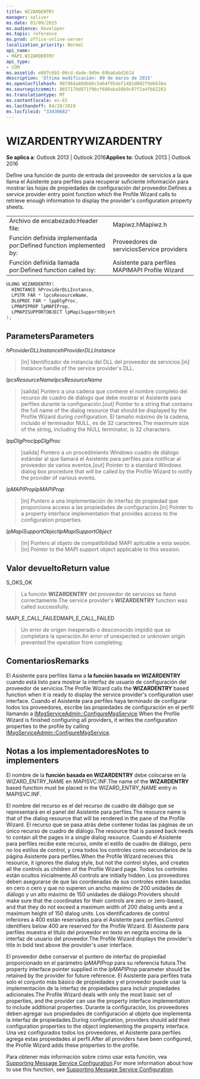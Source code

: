 ```yaml
---
title: WIZARDENTRY
manager: soliver
ms.date: 03/09/2015
ms.audience: Developer
ms.topic: reference
ms.prod: office-online-server
localization_priority: Normal
api_name:
- MAPI.WIZARDENTRY
api_type:
- COM
ms.assetid: e807c6b5-06cd-4ade-9d9e-69ba6abd1614
description: 'Última modificación: 09 de marzo de 2015'
ms.openlocfilehash: 907984a80dbb6c5464f95def1481d002f9d6638a
ms.sourcegitcommit: 8657170d071f9bcf680aba50b9c07f2a4fb82283
ms.translationtype: MT
ms.contentlocale: es-ES
ms.lasthandoff: 04/28/2019
ms.locfileid: "33430682"
---
```

# <a name="wizardentry"></a><span data-ttu-id="beeeb-103">WIZARDENTRY</span><span class="sxs-lookup"><span data-stu-id="beeeb-103">WIZARDENTRY</span></span>

  
  
<span data-ttu-id="beeeb-104">**Se aplica a**: Outlook 2013 | Outlook 2016</span><span class="sxs-lookup"><span data-stu-id="beeeb-104">**Applies to**: Outlook 2013 | Outlook 2016</span></span> 
  
<span data-ttu-id="beeeb-105">Define una función de punto de entrada del proveedor de servicios a la que llama el Asistente para perfiles para recuperar suficiente información para mostrar las hojas de propiedades de configuración del proveedor.</span><span class="sxs-lookup"><span data-stu-id="beeeb-105">Defines a service provider entry point function which the Profile Wizard calls to retrieve enough information to display the provider's configuration property sheets.</span></span> 
  
|||
|:-----|:-----|
|<span data-ttu-id="beeeb-106">Archivo de encabezado:</span><span class="sxs-lookup"><span data-stu-id="beeeb-106">Header file:</span></span>  <br/> |<span data-ttu-id="beeeb-107">Mapiwz.h</span><span class="sxs-lookup"><span data-stu-id="beeeb-107">Mapiwz.h</span></span>  <br/> |
|<span data-ttu-id="beeeb-108">Función definida implementada por:</span><span class="sxs-lookup"><span data-stu-id="beeeb-108">Defined function implemented by:</span></span>  <br/> |<span data-ttu-id="beeeb-109">Proveedores de servicios</span><span class="sxs-lookup"><span data-stu-id="beeeb-109">Service providers</span></span>  <br/> |
|<span data-ttu-id="beeeb-110">Función definida llamada por:</span><span class="sxs-lookup"><span data-stu-id="beeeb-110">Defined function called by:</span></span>  <br/> |<span data-ttu-id="beeeb-111">Asistente para perfiles MAPI</span><span class="sxs-lookup"><span data-stu-id="beeeb-111">MAPI Profile Wizard</span></span>  <br/> |
   
```cpp
ULONG WIZARDENTRY(
  HINSTANCE hProviderDLLInstance,
  LPSTR FAR * lpcsResourceName,
  DLGPROC FAR * lppDlgProc,
  LPMAPIPROP lpMAPIProp,
  LPMAPISUPPORTOBJECT lpMapiSupportObject
);
```

## <a name="parameters"></a><span data-ttu-id="beeeb-112">Parameters</span><span class="sxs-lookup"><span data-stu-id="beeeb-112">Parameters</span></span>

 <span data-ttu-id="beeeb-113">_hProviderDLLInstance_</span><span class="sxs-lookup"><span data-stu-id="beeeb-113">_hProviderDLLInstance_</span></span>
  
> <span data-ttu-id="beeeb-114">[in] Identificador de instancia del DLL del proveedor de servicios.</span><span class="sxs-lookup"><span data-stu-id="beeeb-114">[in] Instance handle of the service provider's DLL.</span></span> 
    
 <span data-ttu-id="beeeb-115">_lpcsResourceName_</span><span class="sxs-lookup"><span data-stu-id="beeeb-115">_lpcsResourceName_</span></span>
  
> <span data-ttu-id="beeeb-116">[salida] Puntero a una cadena que contiene el nombre completo del recurso de cuadro de diálogo que debe mostrar el Asistente para perfiles durante la configuración.</span><span class="sxs-lookup"><span data-stu-id="beeeb-116">[out] Pointer to a string that contains the full name of the dialog resource that should be displayed by the Profile Wizard during configuration.</span></span> <span data-ttu-id="beeeb-117">El tamaño máximo de la cadena, incluido el terminador NULL, es de 32 caracteres.</span><span class="sxs-lookup"><span data-stu-id="beeeb-117">The maximum size of the string, including the NULL terminator, is 32 characters.</span></span> 
    
 <span data-ttu-id="beeeb-118">_lppDlgProc_</span><span class="sxs-lookup"><span data-stu-id="beeeb-118">_lppDlgProc_</span></span>
  
> <span data-ttu-id="beeeb-119">[salida] Puntero a un procedimiento Windows cuadro de diálogo estándar al que llamará el Asistente para perfiles para notificar al proveedor de varios eventos.</span><span class="sxs-lookup"><span data-stu-id="beeeb-119">[out] Pointer to a standard Windows dialog box procedure that will be called by the Profile Wizard to notify the provider of various events.</span></span> 
    
 <span data-ttu-id="beeeb-120">_lpMAPIProp_</span><span class="sxs-lookup"><span data-stu-id="beeeb-120">_lpMAPIProp_</span></span>
  
> <span data-ttu-id="beeeb-121">[in] Puntero a una implementación de interfaz de propiedad que proporciona acceso a las propiedades de configuración.</span><span class="sxs-lookup"><span data-stu-id="beeeb-121">[in] Pointer to a property interface implementation that provides access to the configuration properties.</span></span> 
    
 <span data-ttu-id="beeeb-122">_lpMapiSupportObject_</span><span class="sxs-lookup"><span data-stu-id="beeeb-122">_lpMapiSupportObject_</span></span>
  
> <span data-ttu-id="beeeb-123">[in] Puntero al objeto de compatibilidad MAPI aplicable a esta sesión.</span><span class="sxs-lookup"><span data-stu-id="beeeb-123">[in] Pointer to the MAPI support object applicable to this session.</span></span>
    
## <a name="return-value"></a><span data-ttu-id="beeeb-124">Valor devuelto</span><span class="sxs-lookup"><span data-stu-id="beeeb-124">Return value</span></span>

<span data-ttu-id="beeeb-125">S_OK</span><span class="sxs-lookup"><span data-stu-id="beeeb-125">S_OK</span></span> 
  
> <span data-ttu-id="beeeb-126">La función **WIZARDENTRY** del proveedor de servicios se llamó correctamente.</span><span class="sxs-lookup"><span data-stu-id="beeeb-126">The service provider's **WIZARDENTRY** function was called successfully.</span></span> 
    
<span data-ttu-id="beeeb-127">MAPI_E_CALL_FAILED</span><span class="sxs-lookup"><span data-stu-id="beeeb-127">MAPI_E_CALL_FAILED</span></span> 
  
> <span data-ttu-id="beeeb-128">Un error de origen inesperado o desconocido impidió que se completara la operación.</span><span class="sxs-lookup"><span data-stu-id="beeeb-128">An error of unexpected or unknown origin prevented the operation from completing.</span></span>
    
## <a name="remarks"></a><span data-ttu-id="beeeb-129">Comentarios</span><span class="sxs-lookup"><span data-stu-id="beeeb-129">Remarks</span></span>

<span data-ttu-id="beeeb-130">El Asistente para perfiles llama a **la función basada en WIZARDENTRY** cuando está listo para mostrar la interfaz de usuario de configuración del proveedor de servicios.</span><span class="sxs-lookup"><span data-stu-id="beeeb-130">The Profile Wizard calls the **WIZARDENTRY** based function when it is ready to display the service provider's configuration user interface.</span></span> <span data-ttu-id="beeeb-131">Cuando el Asistente para perfiles haya terminado de configurar todos los proveedores, escribe las propiedades de configuración en el perfil llamando a [IMsgServiceAdmin::ConfigureMsgService](imsgserviceadmin-configuremsgservice.md).</span><span class="sxs-lookup"><span data-stu-id="beeeb-131">When the Profile Wizard is finished configuring all providers, it writes the configuration properties to the profile by calling [IMsgServiceAdmin::ConfigureMsgService](imsgserviceadmin-configuremsgservice.md).</span></span> 
  
## <a name="notes-to-implementers"></a><span data-ttu-id="beeeb-132">Notas a los implementadores</span><span class="sxs-lookup"><span data-stu-id="beeeb-132">Notes to implementers</span></span>

<span data-ttu-id="beeeb-133">El nombre de la **función basada en WIZARDENTRY** debe colocarse en la WIZARD_ENTRY_NAME en MAPISVC.INF.</span><span class="sxs-lookup"><span data-stu-id="beeeb-133">The name of the **WIZARDENTRY** based function must be placed in the WIZARD_ENTRY_NAME entry in MAPISVC.INF.</span></span> 
  
<span data-ttu-id="beeeb-134">El nombre del recurso es el del recurso de cuadro de diálogo que se representará en el panel del Asistente para perfiles.</span><span class="sxs-lookup"><span data-stu-id="beeeb-134">The resource name is that of the dialog resource that will be rendered in the pane of the Profile Wizard.</span></span> <span data-ttu-id="beeeb-135">El recurso que se pasa atrás debe contener todas las páginas de un único recurso de cuadro de diálogo.</span><span class="sxs-lookup"><span data-stu-id="beeeb-135">The resource that is passed back needs to contain all the pages in a single dialog resource.</span></span> <span data-ttu-id="beeeb-136">Cuando el Asistente para perfiles recibe este recurso, omite el estilo de cuadro de diálogo, pero no los estilos de control, y crea todos los controles como secundarios de la página Asistente para perfiles.</span><span class="sxs-lookup"><span data-stu-id="beeeb-136">When the Profile Wizard receives this resource, it ignores the dialog style, but not the control styles, and creates all the controls as children of the Profile Wizard page.</span></span> <span data-ttu-id="beeeb-137">Todos los controles están ocultos inicialmente.</span><span class="sxs-lookup"><span data-stu-id="beeeb-137">All controls are initially hidden.</span></span> <span data-ttu-id="beeeb-138">Los proveedores deben asegurarse de que las coordenadas de sus controles estén basadas en cero o cero y que no superen un ancho máximo de 200 unidades de diálogo y un alto máximo de 150 unidades de diálogo.</span><span class="sxs-lookup"><span data-stu-id="beeeb-138">Providers should make sure that the coordinates for their controls are zero or zero-based, and that they do not exceed a maximum width of 200 dialog units and a maximum height of 150 dialog units.</span></span> <span data-ttu-id="beeeb-139">Los identificadores de control inferiores a 400 están reservados para el Asistente para perfiles.</span><span class="sxs-lookup"><span data-stu-id="beeeb-139">Control identifiers below 400 are reserved for the Profile Wizard.</span></span> <span data-ttu-id="beeeb-140">El Asistente para perfiles muestra el título del proveedor en texto en negrita encima de la interfaz de usuario del proveedor.</span><span class="sxs-lookup"><span data-stu-id="beeeb-140">The Profile Wizard displays the provider's title in bold text above the provider's user interface.</span></span> 
  
<span data-ttu-id="beeeb-141">El proveedor debe conservar el puntero de interfaz de propiedad proporcionado en el parámetro  _lpMAPIProp_ para su referencia futura.</span><span class="sxs-lookup"><span data-stu-id="beeeb-141">The property interface pointer supplied in the  _lpMAPIProp_ parameter should be retained by the provider for future reference.</span></span> <span data-ttu-id="beeeb-142">El Asistente para perfiles trata solo el conjunto más básico de propiedades y el proveedor puede usar la implementación de la interfaz de propiedades para incluir propiedades adicionales.</span><span class="sxs-lookup"><span data-stu-id="beeeb-142">The Profile Wizard deals with only the most basic set of properties, and the provider can use the property interface implementation to include additional properties.</span></span> <span data-ttu-id="beeeb-143">Durante la configuración, los proveedores deben agregar sus propiedades de configuración al objeto que implementa la interfaz de propiedades.</span><span class="sxs-lookup"><span data-stu-id="beeeb-143">During configuration, providers should add their configuration properties to the object implementing the property interface.</span></span> <span data-ttu-id="beeeb-144">Una vez configurados todos los proveedores, el Asistente para perfiles agrega estas propiedades al perfil.</span><span class="sxs-lookup"><span data-stu-id="beeeb-144">After all providers have been configured, the Profile Wizard adds these properties to the profile.</span></span> 
  
<span data-ttu-id="beeeb-145">Para obtener más información sobre cómo usar esta función, vea [Supporting Message Service Configuration](supporting-message-service-configuration.md).</span><span class="sxs-lookup"><span data-stu-id="beeeb-145">For more information about how to use this function, see [Supporting Message Service Configuration](supporting-message-service-configuration.md).</span></span> 
  


